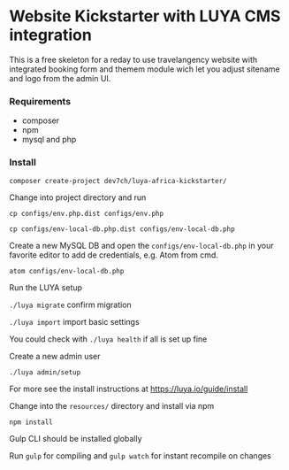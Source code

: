# Website Kickstarter with LUYA CMS integration

This is a free skeleton for a reday to use travelangency website with integrated booking form and themem module wich let you adjust sitename and logo from the admin UI.

### Requirements

- composer
- npm
- mysql and php

### Install

`composer create-project dev7ch/luya-africa-kickstarter/`

Change into project directory and run  

`cp configs/env.php.dist configs/env.php` 

`cp configs/env-local-db.php.dist configs/env-local-db.php`  

Create a new MySQL DB and open the `configs/env-local-db.php` in your favorite editor to add de credentials, e.g. Atom from cmd.

`atom configs/env-local-db.php`  

Run the LUYA setup

`./luya migrate`  confirm migration  

`./luya import`  import basic settings  

You could check with `./luya health` if all is set up fine

Create a new admin user  

`./luya admin/setup`


For more see the install instructions at https://luya.io/guide/install


Change into the `resources/` directory and install via npm  

`npm install`

Gulp CLI should be installed globally

Run `gulp` for compiling and `gulp watch` for instant recompile on changes

